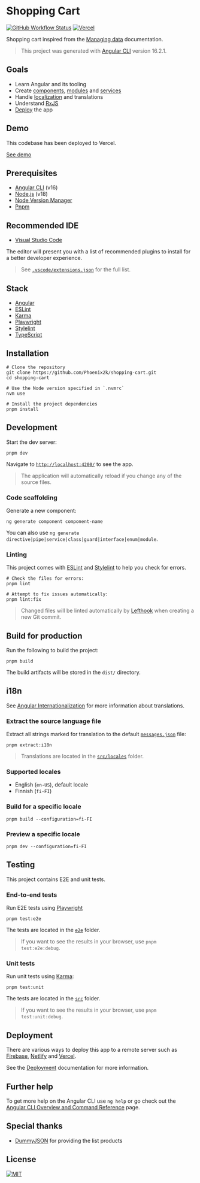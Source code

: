 # Shopping Cart

[![GitHub Workflow Status](https://github.com/Phoenix2k/shopping-cart/actions/workflows/ci.yml/badge.svg)](https://github.com/Phoenix2k/shopping-cart/actions/workflows/ci.yml) [![Vercel](https://vercelbadge.vercel.app/api/phoenix2k/shopping-cart)][demo]

Shopping cart inspired from the [Managing data](https://angular.io/start/start-data) documentation.

> This project was generated with [Angular CLI][cli] version 16.2.1.

## Goals

- Learn Angular and its tooling
- Create [components](https://angular.io/cli/generate#component-command), [modules](https://angular.io/cli/generate#module-command) and [services](https://angular.io/cli/generate#service-command)
- Handle [localization][i18n] and translations
- Understand [RxJS](https://rxjs.dev/)
- [Deploy][deployment] the app

## Demo

This codebase has been deployed to Vercel.

[See demo][demo]

## Prerequisites

- [Angular CLI][cli] (v16)
- [Node.js](https://nodejs.org/) (v18)
- [Node Version Manager](https://github.com/nvm-sh/nvm)
- [Pnpm](https://pnpm.io/)

## Recommended IDE

- [Visual Studio Code](https://code.visualstudio.com/)

The editor will present you with a list of recommended plugins to install for a better developer experience.

> See [`.vscode/extensions.json`](.vscode/extensions.json) for the full list.

## Stack

- [Angular][angular]
- [ESLint][eslint]
- [Karma][karma]
- [Playwright][playwright]
- [Stylelint][stylelint]
- [TypeScript][typescript]

## Installation

```shell
# Clone the repository
git clone https://github.com/Phoenix2k/shopping-cart.git
cd shopping-cart

# Use the Node version specified in `.nvmrc`
nvm use

# Install the project dependencies
pnpm install
```

## Development

Start the dev server:

```shell
pnpm dev
```

Navigate to [`http://localhost:4200/`](http://localhost:4200/) to see the app.

> The application will automatically reload if you change any of the source files.

### Code scaffolding

Generate a new component:

```shell
ng generate component component-name
```

You can also use `ng generate directive|pipe|service|class|guard|interface|enum|module`.

### Linting

This project comes with [ESLint][eslint] and [Stylelint][stylelint] to help you check for errors.

```shell
# Check the files for errors:
pnpm lint

# Attempt to fix issues automatically:
pnpm lint:fix
```

> Changed files will be linted automatically by [Lefthook](https://github.com/evilmartians/lefthook) when creating a new Git commit.

## Build for production

Run the following to build the project:

```shell
pnpm build
```

The build artifacts will be stored in the `dist/` directory.

## i18n

See [Angular Internationalization][i18n] for more information about translations.

### Extract the source language file

Extract all strings marked for translation to the default [`messages.json`](./src/locales/messages.json) file:

```shell
pnpm extract:i18n
```

> Translations are located in the [`src/locales`](./src/locales) folder.

### Supported locales

- English (`en-US`), default locale
- Finnish (`fi-FI`)

### Build for a specific locale

```shell
pnpm build --configuration=fi-FI
```

### Preview a specific locale

```shell
pnpm dev --configuration=fi-FI
```

## Testing

This project contains E2E and unit tests.

### End-to-end tests

Run E2E tests using [Playwright][playwright]

```shell
pnpm test:e2e
```

The tests are located in the [`e2e`](./e2e/) folder.

> If you want to see the results in your browser, use `pnpm test:e2e:debug`.

### Unit tests

Run unit tests using [Karma][karma]:

```shell
pnpm test:unit
```

The tests are located in the [`src`](./src/) folder.

> If you want to see the results in your browser, use `pnpm test:unit:debug`.

## Deployment

There are various ways to deploy this app to a remote server such as [Firebase](https://firebase.google.com/docs/hosting), [Netlify](https://www.netlify.com/) and [Vercel](https://vercel.com/solutions/angular).

See the [Deployment][deployment] documentation for more information.

## Further help

To get more help on the Angular CLI use `ng help` or go check out the [Angular CLI Overview and Command Reference][cli] page.

## Special thanks

- [DummyJSON](https://dummyjson.com/) for providing the list products

## License

[![MIT](https://img.shields.io/badge/license-MIT-green.svg)](LICENSE.md)

[angular]: https://angular.io/
[cli]: https://angular.io/cli
[demo]: https://shopping-cart-sooty-eight.vercel.app
[deployment]: https://angular.io/guide/deployment
[eslint]: https://eslint.org/
[i18n]: https://angular.io/guide/i18n-overview
[karma]: https://karma-runner.github.io
[playwright]: https://playwright.dev/
[stylelint]: https://stylelint.io/
[typescript]: https://www.typescriptlang.org/
